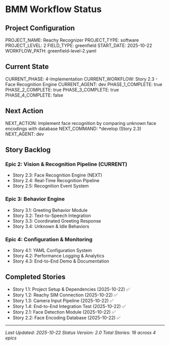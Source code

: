 # BMM Workflow Status

## Project Configuration

PROJECT_NAME: Reachy Recognizer
PROJECT_TYPE: software
PROJECT_LEVEL: 2
FIELD_TYPE: greenfield
START_DATE: 2025-10-22
WORKFLOW_PATH: greenfield-level-2.yaml

## Current State

CURRENT_PHASE: 4-Implementation
CURRENT_WORKFLOW: Story 2.3 - Face Recognition Engine
CURRENT_AGENT: dev
PHASE_1_COMPLETE: true
PHASE_2_COMPLETE: true
PHASE_3_COMPLETE: true
PHASE_4_COMPLETE: false

## Next Action

NEXT_ACTION: Implement face recognition by comparing unknown face encodings with database
NEXT_COMMAND: *develop (Story 2.3)
NEXT_AGENT: dev

## Story Backlog

### Epic 2: Vision & Recognition Pipeline (CURRENT)
- Story 2.3: Face Recognition Engine (NEXT)
- Story 2.4: Real-Time Recognition Pipeline
- Story 2.5: Recognition Event System

### Epic 3: Behavior Engine
- Story 3.1: Greeting Behavior Module
- Story 3.2: Text-to-Speech Integration
- Story 3.3: Coordinated Greeting Response
- Story 3.4: Unknown & Idle Behaviors

### Epic 4: Configuration & Monitoring
- Story 4.1: YAML Configuration System
- Story 4.2: Performance Logging & Analytics
- Story 4.3: End-to-End Demo & Documentation

## Completed Stories

- Story 1.1: Project Setup & Dependencies (2025-10-22) ✅
- Story 1.2: Reachy SIM Connection (2025-10-22) ✅
- Story 1.3: Camera Input Pipeline (2025-10-22) ✅
- Story 1.4: End-to-End Integration Test (2025-10-22) ✅
- Story 2.1: Face Detection Module (2025-10-22) ✅
- Story 2.2: Face Encoding Database (2025-10-22) ✅

---

_Last Updated: 2025-10-22_
_Status Version: 2.0_
_Total Stories: 16 across 4 epics_
